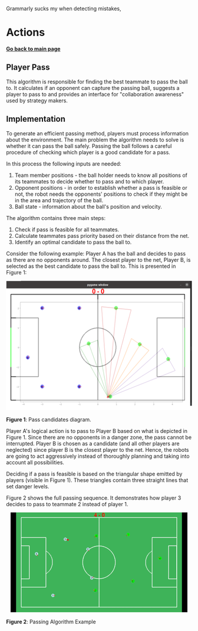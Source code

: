 
Grammarly sucks my when detecting mistakes, 


# **Actions**

**[Go back to main page](../../../Documentation.md)**

## Player Pass
This algorithm is responsible for finding the best teammate to pass the ball to. 
It calculates if an opponent can capture the passing ball, suggests a player to pass to and provides an interface for "collaboration awareness" used by strategy makers.

 ## Implementation

 To generate an efficient passing method, players must process information about the environment.
 The main problem the algorithm needs to solve is whether it can pass the ball safely. 
 Passing the ball follows a careful procedure of checking which player is a good candidate for a pass.

 In this process the following inputs are needed:
1. Team member positions - the ball holder needs to know all positions of its teammates to decide whether to pass and to which player.
2. Opponent positions - in order to establish whether a pass is feasible or not, the robot needs the opponents' positions to check if they might be in the area and trajectory of the ball.
3. Ball state - information about the ball's position and velocity. 

The algorithm contains three main steps:
1. Check if pass is feasible for all teammates.
2. Calculate teammates pass priority based on their distance from the net.
3. Identify an optimal candidate to pass the ball to.

Consider the following example:
Player A has the ball and decides to pass as there are no opponents around. 
The closest player to the net, Player B, is selected as the best candidate to pass the ball to. 
This is presented in Figure 1:

<p align="center">
  <img src="../../../Images/pass_capabilities.png" />
</p>

__Figure 1__: Pass candidates diagram.

 Player A's logical action is to pass to Player B based on what is depicted in Figure 1.
 Since there are no opponents in a danger zone, the pass cannot be interrupted. 
 Player B is chosen as a candidate (and all other players are neglected) since player B is the closest player to the net.
 Hence, the robots are going to act aggressively instead of thoroughly planning and taking into account all possibilities.

Deciding if a pass is feasible is based on the triangular shape emitted by players (visible in Figure 1). These triangles contain three straight lines that set danger levels. 

 
Figure 2 shows the full passing sequence. It demonstrates how player 3 decides to pass to teammate 2 instead of player 1. 

<p align="center">
     <img src="../../../Images/find-player-pass.gif" />
</p>

__Figure 2__: Passing Algorithm Example

